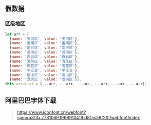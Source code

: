 ## 假数据

### 区级地区

```javascript
let arr = [
  {name: '天河区', value: '天河区'}, 
  {name: '番禺区', value: '番禺区'}, 
  {name: '南沙区', value: '南沙区'},
  {name: '荔湾区', value: '荔湾区'}, 
  {name: '白云区', value: '白云区'}, 
  {name: '海珠区', value: '海珠区'}, 
  {name: '雨花区', value: '雨花区'}, 
  {name: '平江县', value: '平江县'}, 
  {name: '南山区', value: '南山区'}, 
  {name: '龙岗区', value: '龙岗区'}];
this.areaList = [...arr, ...arr, ...arr, ...arr, ...arr, ...arr];
```



## 阿里巴巴字体下载

> https://www.iconfont.cn/webfont?spm=a313x.7781069.1998910419.d81ec59f2#!/webfont/index
